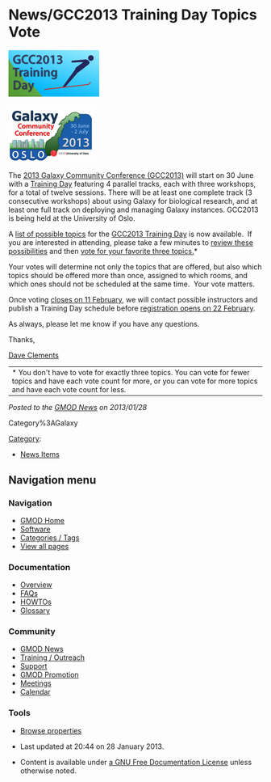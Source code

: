 



<span id="top"></span>




# <span dir="auto">News/GCC2013 Training Day Topics Vote</span>











<a href="http://wiki.galaxyproject.org/Events/GCC2013/TrainingDay"
rel="nofollow"><img
src="https://raw.githubusercontent.com/GMOD/gmod.github.io/main/mediawiki/images/thumb/d/db/GCC2013TrainingDayLogo.png/180px-GCC2013TrainingDayLogo.png"
srcset="https://raw.githubusercontent.com/GMOD/gmod.github.io/main/mediawiki/images/thumb/d/db/GCC2013TrainingDayLogo.png/270px-GCC2013TrainingDayLogo.png 1.5x, https://raw.githubusercontent.com/GMOD/gmod.github.io/main/mediawiki/images/thumb/d/db/GCC2013TrainingDayLogo.png/360px-GCC2013TrainingDayLogo.png 2x"
width="180" height="92" alt="GCC2013TrainingDayLogo.png" /></a>


<a href="http://wiki.galaxyproject.org/Events/GCC2013"
rel="nofollow"><img
src="https://raw.githubusercontent.com/GMOD/gmod.github.io/main/mediawiki/images/thumb/c/c3/GCC2013Logo.png/170px-GCC2013Logo.png"
srcset="https://raw.githubusercontent.com/GMOD/gmod.github.io/main/mediawiki/images/thumb/c/c3/GCC2013Logo.png/255px-GCC2013Logo.png 1.5x, https://raw.githubusercontent.com/GMOD/gmod.github.io/main/mediawiki/images/thumb/c/c3/GCC2013Logo.png/340px-GCC2013Logo.png 2x"
width="170" height="113" alt="GCC2013Logo.png" /></a>



The <a href="http://galaxyproject.org/GCC2013" class="external text"
rel="nofollow">2013 Galaxy Community Conference (GCC2013)</a> will start
on 30 June with a
<a href="http://wiki.galaxyproject.org/Events/GCC2013/TrainingDay"
class="external text" rel="nofollow">Training Day</a> featuring 4
parallel tracks, each with three workshops, for a total of twelve
sessions. There will be at least one complete track (3 consecutive
workshops) about using Galaxy for biological research, and at least one
full track on deploying and managing Galaxy instances. GCC2013 is being
held at the University of Oslo.

A <a
href="http://wiki.galaxyproject.org/Events/GCC2013/TrainingDay#Topics#Topics"
class="external text" rel="nofollow">list of possible topics</a> for the
<a href="http://wiki.galaxyproject.org/Events/GCC2013/TrainingDay"
class="external text" rel="nofollow">GCC2013 Training Day</a> is now
available.  If you are interested in attending, please take a few
minutes to <a
href="http://wiki.galaxyproject.org/Events/GCC2013/TrainingDay#Topics#Topics"
class="external text" rel="nofollow">review these possibilities</a> and
then <a href="http://bit.ly/gcc2013tdpoll" class="external text"
rel="nofollow">vote for your favorite three topics.</a>\*

Your votes will determine not only the topics that are offered, but also
which topics should be offered more than once, assigned to which rooms,
and which ones should not be scheduled at the same time.  Your vote
matters.  

Once voting
<a href="http://wiki.galaxyproject.org/Events/GCC2013/KeyDates"
class="external text" rel="nofollow">closes on 11 February</a>, we will
contact possible instructors and publish a Training Day schedule before
<a href="http://wiki.galaxyproject.org/Events/GCC2013/Register"
class="external text" rel="nofollow">registration opens on 22
February</a>.

  
As always, please let me know if you have any questions.

Thanks,

[Dave Clements](../User%3AClements "User%3AClements")

|  |
|----|
| \* You don't have to vote for exactly three topics. You can vote for fewer topics and have each vote count for more, or you can vote for more topics and have each vote count for less. |

  



*Posted to the [GMOD News](../GMOD_News "GMOD News") on 2013/01/28*



Category%3AGalaxy




[Category](../Special%3ACategories "Special%3ACategories"):

- [News Items](../Category%3ANews_Items "Category%3ANews Items")






## Navigation menu







<a href="../Main_Page"
style="background-image: url(../../images/GMOD-cogs.png);"
title="Visit the main page"></a>


### Navigation



- <span id="n-GMOD-Home">[GMOD Home](../Main_Page)</span>
- <span id="n-Software">[Software](../GMOD_Components)</span>
- <span id="n-Categories-.2F-Tags">[Categories /
  Tags](../Categories)</span>
- <span id="n-View-all-pages">[View all
  pages](../Special:AllPages)</span>




### Documentation



- <span id="n-Overview">[Overview](../Overview)</span>
- <span id="n-FAQs">[FAQs](../Category%3AFAQ)</span>
- <span id="n-HOWTOs">[HOWTOs](../Category%3AHOWTO)</span>
- <span id="n-Glossary">[Glossary](../Glossary)</span>




### Community



- <span id="n-GMOD-News">[GMOD News](../GMOD_News)</span>
- <span id="n-Training-.2F-Outreach">[Training /
  Outreach](../Training_and_Outreach)</span>
- <span id="n-Support">[Support](../Support)</span>
- <span id="n-GMOD-Promotion">[GMOD Promotion](../GMOD_Promotion)</span>
- <span id="n-Meetings">[Meetings](../Meetings)</span>
- <span id="n-Calendar">[Calendar](../Calendar)</span>




### Tools

- <span id="t-smwbrowselink"><a href="../Special%3ABrowse/News-2FGCC2013_Training_Day_Topics_Vote"
  rel="smw-browse">Browse properties</a></span>



- <span id="footer-info-lastmod">Last updated at 20:44 on 28 January
  2013.</span>
<!-- - <span id="footer-info-viewcount">10,043 page views.</span> -->
- <span id="footer-info-copyright">Content is available under
  <a href="http://www.gnu.org/licenses/fdl-1.3.html" class="external"
  rel="nofollow">a GNU Free Documentation License</a> unless otherwise
  noted.</span>

<!-- -->



<!-- -->




